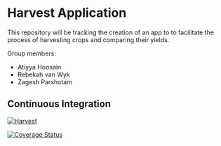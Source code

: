 # Harvest Application

This repository will be tracking the creation of an app to to facilitate the process of harvesting crops and comparing their yields. 

Group members:

* Atiyya Hoosain
* Rebekah van Wyk
* Zagesh Parshotam

## Continuous Integration

[![Harvest](https://circleci.com/gh/Rebekahvw/Escapees-Harvest-App/tree/main.svg?style=shield)](https://app.circleci.com/pipelines/github/Rebekahvw/Escapees-Harvest-App)


[![Coverage Status](https://coveralls.io/repos/github/Rebekahvw/Escapees-Harvest-App/badge.svg?branch=main)](https://coveralls.io/github/Rebekahvw/Escapees-Harvest-App?branch=main)
